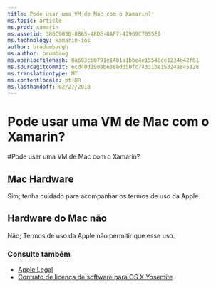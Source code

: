 ```yaml
---
title: Pode usar uma VM de Mac com o Xamarin?
ms.topic: article
ms.prod: xamarin
ms.assetid: 386C9030-8865-48DE-8AF7-42909C7055E9
ms.technology: xamarin-ios
author: bradumbaugh
ms.author: brumbaug
ms.openlocfilehash: 8a603cb0791e14b1a1bbe4e15548ce1234e42f61
ms.sourcegitcommit: 6cd40d190abe38edd50fc74331be15324a845a28
ms.translationtype: MT
ms.contentlocale: pt-BR
ms.lasthandoff: 02/27/2018
---
```

# <a name="can-i-use-a-mac-vm-with-xamarin"></a>Pode usar uma VM de Mac com o Xamarin?

#<a name="can-i-use-a-mac-vm-with-xamarin"></a>Pode usar uma VM de Mac com o Xamarin? 

## <a name="mac-hardware"></a>Mac Hardware
Sim; tenha cuidado para acompanhar os termos de uso da Apple.

## <a name="non-mac-hardware"></a>Hardware do Mac não
Não; Termos de uso da Apple não permitir que esse uso.

### <a name="see-also"></a>Consulte também
- [Apple Legal](https://www.apple.com/legal/)
- [Contrato de licença de software para OS X Yosemite](http://images.apple.com/legal/sla/docs/OSX10103.pdf)
